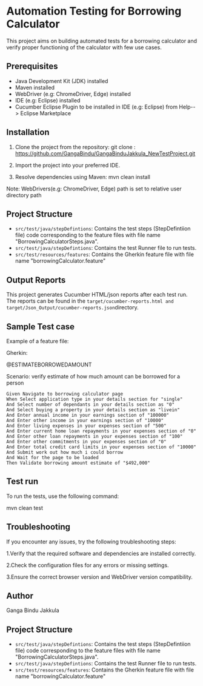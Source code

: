 
# Automation Testing for Borrowing Calculator

This project aims on building automated tests for a borrowing calculator and verify proper functioning of the calculator with few use cases. 


## Prerequisites

- Java Development Kit (JDK) installed
- Maven installed
- WebDriver (e.g:  ChromeDriver, Edge) installed
- IDE (e.g: Eclipse) installed
- Cucumber Eclipse Plugin to be installed in IDE (e.g: Eclipse) from Help--> Eclipse Marketplace
## Installation

1. Clone the project from the repository:
git clone : https://github.com/GangaBindu/GangaBinduJakkula_NewTestProject.git

2. Import the project into your preferred IDE.

3. Resolve dependencies using Maven:
 mvn clean install

 Note: WebDrivers(e.g: ChromeDriver, Edge) path is set to relative user directory path
## Project Structure

- `src/test/java/stepDefintions`: Contains the test steps (StepDefintiion file) code corresponding to the feature files with file name "BorrowingCalculatorSteps.java".
- `src/test/java/stepDefintions`: Contains the test Runner file to run tests.
- `src/test/resources/features`: Contains the Gherkin feature file with file name "borrowingCalculator.feature"
## Output Reports

This project generates Cucumber HTML/json reports after each test run. The reports can be found in the `target/cucumber-reports.html and target/Json_Output/cucumber-reports.json`directory.
## Sample Test case

Example of a feature file:

Gherkin:

 @ESTIMATEBORROWEDAMOUNT
 
 Scenario: verify estimate of how much amount can be borrowed for a person
 
    Given Navigate to borrowing calculator page
    When Select application type in your details section for "single"
    And Select number of dependants in your details section as "0"
    And Select buying a property in your details section as "livein"
    And Enter annual income in your earnings section of "100000"
    And Enter other income in your earnings section of "10000"
    And Enter living expenses in your expenses section of "500"
    And Enter current home loan repayments in your expenses section of "0"
    And Enter other loan repayments in your expenses section of "100"
    And Enter other commitments in your expenses section of "0"
    And Enter total credit card limits in your expenses section of "10000"
    And Submit work out how much i could borrow
    And Wait for the page to be loaded
    Then Validate borrowing amount estimate of "$492,000"
## Test run

To run the tests, use the following command:

mvn clean test
## Troubleshooting

If you encounter any issues, try the following troubleshooting steps:

1.Verify that the required software and dependencies are installed correctly.

2.Check the configuration files for any errors or missing settings.

3.Ensure the correct browser version and WebDriver version compatibility.
## Author

Ganga Bindu Jakkula
## Project Structure

- `src/test/java/stepDefintions`: Contains the test steps (StepDefintiion file) code corresponding to the feature files with file name "BorrowingCalculatorSteps.java".
- `src/test/java/stepDefintions`: Contains the test Runner file to run tests.
- `src/test/resources/features`: Contains the Gherkin feature file with file name "borrowingCalculator.feature"